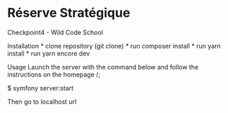# Réserve Stratégique
Checkpoint4 - Wild Code School


Installation
    * clone repository (git clone) 
    * run composer install
    * run yarn install
    * run yarn encore dev
    
Usage
Launch the server with the command below and follow the instructions on the homepage /;

$ symfony server:start

Then go to localhost url

